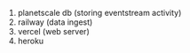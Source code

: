 1. planetscale db (storing eventstream activity)
2. railway (data ingest)
3. vercel (web server)
4. heroku 